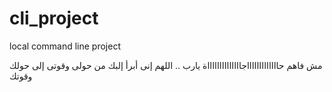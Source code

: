 # cli_project
local command line project

مش فاهم حاااااااااااااجااااااااااااااة
يارب .. اللهم إنى أبرأ إلبك من حولى وقوتى إلى حولك وقوتك 
